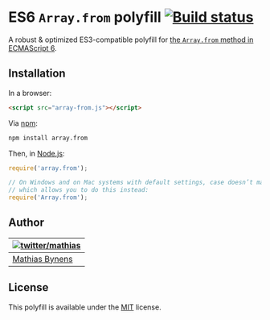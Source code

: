 # ES6 `Array.from` polyfill [![Build status](https://travis-ci.org/mathiasbynens/Array.from.svg?branch=master)](https://travis-ci.org/mathiasbynens/Array.from)

A robust & optimized ES3-compatible polyfill for [the `Array.from` method in ECMAScript 6](http://people.mozilla.org/~jorendorff/es6-draft.html#sec-array.from).

## Installation

In a browser:

```html
<script src="array-from.js"></script>
```

Via [npm](http://npmjs.org/):

```bash
npm install array.from
```

Then, in [Node.js](http://nodejs.org/):

```js
require('array.from');

// On Windows and on Mac systems with default settings, case doesn’t matter,
// which allows you to do this instead:
require('Array.from');
```

## Author

| [![twitter/mathias](https://gravatar.com/avatar/24e08a9ea84deb17ae121074d0f17125?s=70)](https://twitter.com/mathias "Follow @mathias on Twitter") |
|---|
| [Mathias Bynens](http://mathiasbynens.be/) |

## License

This polyfill is available under the [MIT](http://mths.be/mit) license.
